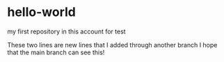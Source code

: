 # hello-world
my first repository in this account for test

These two lines are new lines that I added through another branch
I hope that the main branch can see this!
